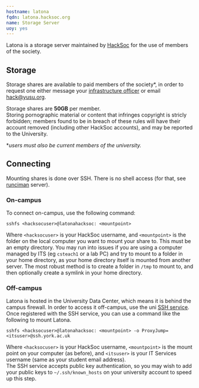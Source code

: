 ```yaml
---
hostname: latona
fqdn: latona.hacksoc.org
name: Storage Server
uoy: yes
---
```


<!-- name is temporary before names are voted on -->

Latona <!-- let's go away--> is a storage server maintained by [HackSoc](https://www.hacksoc.org) for the use of members of the society. 

## Storage
Storage shares are available to paid members of the society*, in order to request one either message your [infrastructure officer][about] or email [hack@yusu.org](mailto:hack@yusu.org).

Storage shares are **50GB** per member.  
Storing pornographic material or content that infringes copyright is stricly forbidden; members found to be in breach of these rules will have their account removed (including other HackSoc accounts), and may be reported to the University.

**users must also be current members of the university.*

## Connecting
Mounting shares is done over SSH. There is no shell access (for that, see [runciman] server).

### On-campus
To connect on-campus, use the following command:
```
sshfs <hacksocuser>@latonahacksoc: <mountpoint>
```
Where `<hacksocuser>` is your HackSoc username, and `<mountpoint>` is the folder on the local computer you want to mount your share to. This must be an empty directory. You may run into issues if you are using a computer managed by ITS (eg `csteach1` or a lab PC) and try to mount to a folder in your home directory, as your home directory itself is mounted from another server. The most robust method is to create a folder in `/tmp` to mount to, and then optionally create a symlink in your home directory.

### Off-campus
Latona is hosted in the University Data Center, which means it is behind the campus firewall. In order to access it off-campus, use the uni [SSH service]. Once registered with the SSH service, you can use a command like the following to mount Latona.

```
sshfs <hacksocuser>@latonahacksoc: <mountpoint> -o ProxyJump=<itsuser>@ssh.york.ac.uk 
```
Where `<hacksocuser>` is your HackSoc username, `<mountpoint>` is the mount point on your computer (as before), and `<itsuser>` is your IT Services username (same as your student email address).  
The SSH service accepts public key authentication, so you may wish to add your public keys to `~/.ssh/known_hosts` on your university account to speed up this step.

[about]: https://hacksoc.org/about.html
[runciman]: https://runciman.hacksoc.org
[SSH service]: https://www.york.ac.uk/it-services/services/ssh/